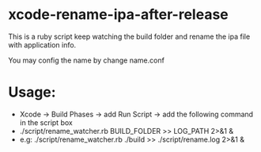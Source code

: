 # xcode-rename-ipa-after-release
This is a ruby script keep watching the build folder and rename the ipa file with application info.

You may config the name by change name.conf

# Usage:

* Xcode -> Build Phases -> add Run Script -> add the following command in the script box
* ./script/rename_watcher.rb BUILD_FOLDER >> LOG_PATH 2>&1 &
* e.g: ./script/rename_watcher.rb ./build >> ./script/rename.log 2>&1 &
